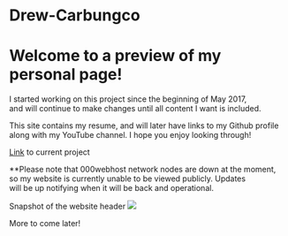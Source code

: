 # Drew-Carbungco
<h1>Welcome to a preview of my personal page!</h1>

<p>I started working on this project since the beginning of May 2017,<br >
and will continue to make changes until all content I want is included.</p>

<p>This site contains my resume, and will later have links to my Github profile<br >
along with my YouTube channel.  I hope you enjoy looking through!</p>


<p><a href="drewcarbungco.000webhostapp.com" target="_blank">Link</a> to current project</p>

**Please note that 000webhost network nodes are down at the moment,<br >
so my website is currently unable to be viewed publicly.  Updates<br >
will be up notifying when it will be back and operational.

Snapshot of the website header
<img src="https://lh3.googleusercontent.com/eFpH58JaCsuD2cehLRwYhWZolrSW9fsk-xfoaYnFlTDkncpK2IIAl2eqVk8567b8QUOugJOVVbzKyJV55OxLVMq3RqxqZAuVkCktTbt3oJkeiWMOL0BN97u6asvZGzEccwiJqqTNcttZu8ytn0cQQWklA7PutrFMvpj4hvSNm05ZtJA_ILHPlzDaQIrutq63Cd-Bd2fmOcPasNGWOvty2ANmPaOXjwA3a6rM10485eBY3SfEzjcBLMkSEcdcmpnxmK2nEe0yZ8X_Jd6PgXQjvaId6ndZYs95ynJr38i2AVgWjDkrpntXbY2kj_c4qHAkm2q4qvozselrVaTs3d3JfcBafpI7hdwimAcghSvNlDFEEfjNhT1C5pSvvw1FufRMi0FKqrH1UKnfORYG6cqcFF0et-5tpWyraomloChpBZ4fD_SPUbqVpfX_3uMSL6Ltt80jVcRpePltGaLb2FDuTqy_ZH27B9NCdOgBxiQ1Ok5hudQL_KYhBbqmvnPIi_NtmMy28Zw-QMD96LmffjdJxACa-6eyCnvLIonUNv5TaHKMk6pS5zrtNoWcCBDC7PQ1gUyDrKSE-qYIICuX4m8BXddA9VOWhUxvsoquz12UWBUL0HYRJD0f=w669-h320-no">

More to come later!
